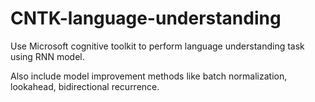 # CNTK-language-understanding

Use Microsoft cognitive toolkit to perform language understanding task using RNN model. 

Also include model improvement methods like batch normalization, lookahead, bidirectional recurrence.
